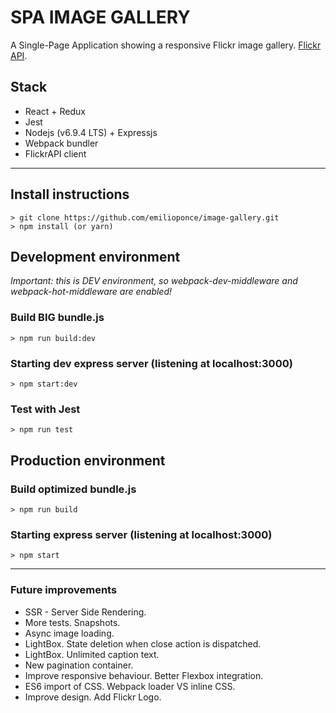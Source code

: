 # SPA IMAGE GALLERY

A Single-Page Application showing a responsive Flickr image gallery.
[Flickr API](https://www.flickr.com/services/api/).

## Stack
* React + Redux
* Jest
* Nodejs (v6.9.4 LTS) + Expressjs
* Webpack bundler
* FlickrAPI client

---

## Install instructions
```shell
> git clone https://github.com/emilioponce/image-gallery.git
> npm install (or yarn)
```

## Development environment
*Important: this is DEV environment, so webpack-dev-middleware and webpack-hot-middleware are enabled!*
### Build BIG bundle.js
```shell
> npm run build:dev
```
### Starting dev express server (listening at localhost:3000)
```shell
> npm start:dev
```
### Test with Jest
```shell
> npm run test
```

## Production environment
### Build optimized bundle.js
```shell
> npm run build
```
### Starting express server (listening at localhost:3000)
```shell
> npm start
```


---

### Future improvements
* SSR - Server Side Rendering.
* More tests. Snapshots.
* Async image loading.
* LightBox. State deletion when close action is dispatched.
* LightBox. Unlimited caption text.
* New pagination container.
* Improve responsive behaviour. Better Flexbox integration.
* ES6 import of CSS. Webpack loader VS inline CSS.
* Improve design. Add Flickr Logo.
